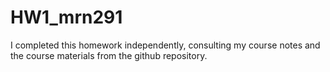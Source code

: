 # HW1_mrn291

I completed this homework independently, consulting my course notes and the course materials from the github repository.
